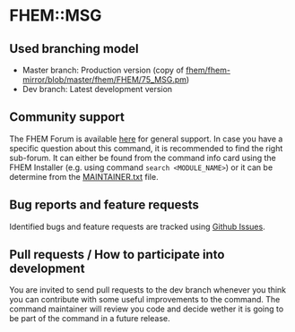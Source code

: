 # FHEM::MSG

## Used branching model
* Master branch: Production version (copy of [fhem/fhem-mirror/blob/master/fhem/FHEM/75_MSG.pm](https://github.com/fhem/fhem-mirror/blob/master/fhem/FHEM/75_MSG.pm))
* Dev branch: Latest development version

## Community support
The FHEM Forum is available [here](https://forum.fhem.de/) for general support.
In case you have a specific question about this command, it is recommended to find the right sub-forum.
It can either be found from the command info card using the FHEM Installer (e.g. using command `search <MODULE_NAME>`) or it can be determine from the [MAINTAINER.txt](https://github.com/fhem/fhem-mirror/blob/master/fhem/MAINTAINER.txt) file.

## Bug reports and feature requests
Identified bugs and feature requests are tracked using [Github Issues](https://github.com/fhem/MSG/issues).

## Pull requests / How to participate into development
You are invited to send pull requests to the dev branch whenever you think you can contribute with some useful improvements to the command.
The command maintainer will review you code and decide wether it is going to be part of the command in a future release.
